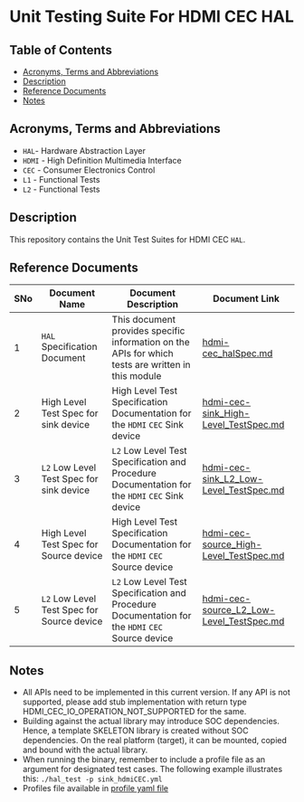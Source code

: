 # Unit Testing Suite For HDMI CEC HAL

## Table of Contents

- [Acronyms, Terms and Abbreviations](#acronyms-terms-and-abbreviations)
- [Description](#description)
- [Reference Documents](#reference-documents)
- [Notes](#notes)

## Acronyms, Terms and Abbreviations

- `HAL`- Hardware Abstraction Layer
- `HDMI` - High Definition Multimedia Interface
- `CEC` - Consumer Electronics Control
- `L1` - Functional Tests
- `L2` - Functional Tests

## Description

This repository contains the Unit Test Suites for HDMI CEC `HAL`.

## Reference Documents

|SNo|Document Name|Document Description|Document Link|
|---|-------------|--------------------|-------------|
|1|`HAL` Specification Document|This document provides specific information on the APIs for which tests are written in this module|[hdmi-cec_halSpec.md](https://github.com/rdkcentral/rdk-halif-hdmi_cec/blob/main/docs/pages/hdmi-cec_halSpec.md)|
|2|High Level Test Spec for sink device|High Level Test Specification Documentation for the `HDMI` `CEC` Sink device|[hdmi-cec-sink_High-Level_TestSpec.md](docs/pages/hdmi-cec-sink_High-Level_TestSpec.md )|
|3|`L2` Low Level Test Spec for sink device|`L2` Low Level Test Specification and Procedure Documentation for the `HDMI` `CEC` Sink device|[hdmi-cec-sink_L2_Low-Level_TestSpec.md](docs/pages/hdmi-cec-sink_L2_Low-Level_TestSpec.md)|
|4|High Level Test Spec for Source device|High Level Test Specification Documentation for the `HDMI` `CEC` Source device|[hdmi-cec-source_High-Level_TestSpec.md](docs/pages/hdmi-cec-source_High-Level_TestSpec.md)|
|5|`L2` Low Level Test Spec for Source device|`L2` Low Level Test Specification and Procedure Documentation for the `HDMI` `CEC` Source device|[hdmi-cec-source_L2_Low-Level_TestSpec.md](docs/pages/hdmi-cec-source_L2_Low-Level_TestSpec.md)|

## Notes

- All APIs need to be implemented in this current version. If any API is not supported, please add stub implementation with return type HDMI_CEC_IO_OPERATION_NOT_SUPPORTED for the same.
- Building against the actual library may introduce SOC dependencies. Hence, a template SKELETON library is created without SOC dependencies. On the real platform (target), it can be mounted, copied and bound with the actual library.
- When running the binary, remember to include a profile file as an argument for designated test cases. The following example illustrates this: `./hal_test -p sink_hdmiCEC.yml`
- Profiles file available in [profile yaml file](./profiles/)
